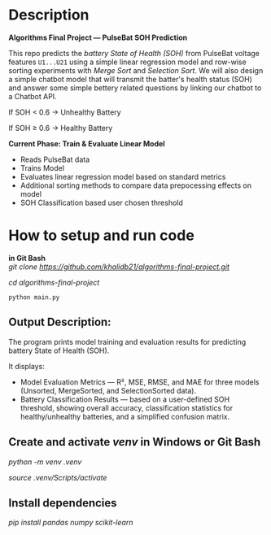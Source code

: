 # Description

**Algorithms Final Project — PulseBat SOH Prediction** 

This repo predicts the *battery State of Health (SOH)* from PulseBat voltage features `U1...U21` using a simple linear regression model and row-wise sorting experiments with *Merge Sort* and *Selection Sort*. We will also design a simple chatbot model that will transmit the batter's health status (SOH) and answer some simple bettery related questions by linking our chatbot to a Chatbot API.

If SOH < 0.6 → Unhealthy Battery   

If SOH ≥ 0.6 → Healthy Battery



**Current Phase: Train & Evaluate Linear Model**
- Reads PulseBat data
- Trains Model
- Evaluates linear regression model based on standard metrics
- Additional sorting methods to compare data prepocessing effects on model
- SOH Classification based user chosen threshold

# How to setup and run code

**in Git Bash**  
*git clone https://github.com/khalidb21/algorithms-final-project.git*  

*cd algorithms-final-project*

`python main.py`

## Output Description:

The program prints model training and evaluation results for predicting battery State of Health (SOH). 

It displays:
- Model Evaluation Metrics — R², MSE, RMSE, and MAE for three models (Unsorted, MergeSorted, and SelectionSorted data).
- Battery Classification Results — based on a user-defined SOH threshold, showing overall accuracy, classification statistics for healthy/unhealthy batteries, and a simplified confusion matrix.


## Create and activate *venv* in Windows or Git Bash
*python -m venv .venv*  

*source .venv/Scripts/activate*     

## Install dependencies
*pip install pandas numpy scikit-learn*
